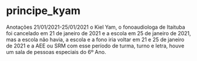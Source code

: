 # principe_kyam
Anotações
21/01/2021-25/01/2021
o Kiel Yam, o fonoaudiologa de Itaituba foi cancelado em 21 de janeiro de 2021 e a escola em 25 de janeiro de 2021, mas a escola não havia, a escola e a fono iria voltar em 21 e 25 de janeiro de 2021 e a AEE ou SRM com esse período de turma, turno e letra, houve um sala de pessoas especiais do 6º Ano.
